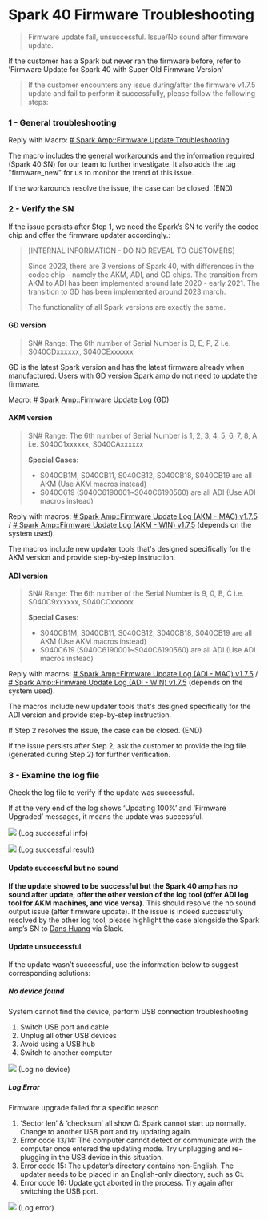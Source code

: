 # Spark 40 Firmware Troubleshooting
> Firmware update fail, unsuccessful. 
> Issue/No sound after firmware update.

If the customer has a Spark but never ran the firmware before, refer to 'Firmware Update for Spark 40 with Super Old Firmware Version' 


> If the customer encounters any issue during/after the firmware v1.7.5 update and fail to perform it successfully, please follow the following steps:
 
### 1 - General troubleshooting
Reply with Macro: <u># Spark Amp::Firmware Update Troubleshooting</u>

The macro includes the general workarounds and the information required (Spark 40 SN) for our team to further investigate. It also adds the tag "firmware_new" for us to monitor the trend of this issue.

If the workarounds resolve the issue, the case can be closed. (END)

### 2 - Verify the SN
If the issue persists after Step 1, we need the Spark’s SN to verify the codec chip and offer the firmware updater accordingly.:

> [INTERNAL INFORMATION - DO NO REVEAL TO CUSTOMERS]
> 
> Since 2023, there are 3 versions of Spark 40, with differences in the codec chip - namely the AKM, ADI, and GD chips. The transition from AKM to ADI has been implemented around late 2020 - early 2021. The transition to GD has been implemented around 2023 march. 
> 
> The functionality of all Spark versions are exactly the same. 

#### GD version
> SN# Range: The 6th number of Serial Number is D, E, P, Z
> i.e. S040CDxxxxxx, S040CExxxxxx

GD is the latest Spark version and has the latest firmware already when manufactured. Users with GD version Spark amp do not need to update the firmware.

Macro: <u># Spark Amp::Firmware Update Log (GD)</u>
 

#### AKM version
> SN# Range: The 6th number of Serial Number is 1, 2, 3, 4, 5, 6, 7, 8, A
> i.e. S040C1xxxxxx, S040CAxxxxxx
> 
> **Special Cases:** 
> -   S040CB1M, S040CB11, S040CB12, S040CB18, S040CB19 are all AKM (Use AKM macros instead)
> -   S040C619 (S040C6190001~S040C6190560) are all ADI (Use ADI macros instead)

Reply with macros: <u># Spark Amp::Firmware Update Log (AKM - MAC) v1.7.5</u> / <u># Spark Amp::Firmware Update Log (AKM - WIN) v1.7.5</u> (depends on the system used). 

The macros include new updater tools that's designed specifically for the AKM version and provide step-by-step instruction. 


#### ADI version
> SN# Range: The 6th number of the Serial Number is 9, 0, B, C
> i.e. S040C9xxxxxx, S040CCxxxxxx
> 
> **Special Cases:** 
> -   S040CB1M, S040CB11, S040CB12, S040CB18, S040CB19 are all AKM (Use AKM macros instead)
> -   S040C619 (S040C6190001~S040C6190560) are all ADI (Use ADI macros instead)

Reply with macros: <u># Spark Amp::Firmware Update Log (ADI - MAC) v1.7.5</u> / <u># Spark Amp::Firmware Update Log (ADI - WIN) v1.7.5</u> (depends on the system used). 

The macros include new updater tools that's designed specifically for the ADI version and provide step-by-step instruction. 


If Step 2 resolves the issue, the case can be closed. (END)

If the issue persists after Step 2, ask the customer to provide the log file (generated during Step 2) for further verification. 

### 3 - Examine the log file
Check the log file to verify if the update was successful. 

If at the very end of the log shows ‘Updating 100%’ and ‘Firmware Upgraded’ messages, it means the update was successful.  

![](https://lh6.googleusercontent.com/nMbEzBdyRIzV69Yy4a8kPSZBC1A3vZQV-etdWv7T7Gt97eMyIbE4PhACTkupkznsFyiU3_4Xw0OBt8GCADweBp_brwUFi0bfLgn_KucpqlFizUZbxm3rk2j9NVg6pt3BN7O9ADlCcPOkMjNSUH0NNw)
(Log successful info)

![](https://lh5.googleusercontent.com/izRS2F1nmwE4Mkb3kgFcuCrozyDS84gowQkjTHvT0MC3Pn246LK6Te6gFlniU7frZRd8MD2IJTs9jEIqWyQbLgI4DQ36QLCZc9S5lRO3BpX3_35l_ORIl88t6o4nE_4H-PiMA8LCTA8_R6q9zOJNcQ)
(Log successful result)

#### Update successful but no sound
**If the update showed to be successful but the Spark 40 amp has no sound after update, offer the other version of the log tool (offer ADI log tool for AKM machines, and vice versa).** This should resolve the no sound output issue (after firmware update). If the issue is indeed successfully resolved by the other log tool, please highlight the case alongside the Spark amp’s SN to <u>Dans Huang</u> via Slack.

#### Update unsuccessful
If the update wasn’t successful, use the information below to suggest corresponding solutions:

##### No device found
System cannot find the device, perform USB connection troubleshooting

1.  Switch USB port and cable
2.  Unplug all other USB devices
3.  Avoid using a USB hub
4.  Switch to another computer

![](https://lh5.googleusercontent.com/LkRF9cR5pdoICl3WmHNEYu0Hb6TaTTuBBODW6Se0R1PBse3K46Xf74rSUBiZJhuUnMpmS6pHTjwcwhPROJUtSctqlVxawt39EZvmk5189vRvKQ4fRuYdf41xorpKf1fdJ_Y8a_8xgxgOUXvQhABUqg)
(Log no device)

##### Log Error
Firmware upgrade failed for a specific reason

1.  ‘Sector len’ & ‘checksum’ all show 0: 
   Spark cannot start up normally. Change to another USB port and try updating again.
2.  Error code 13/14: 
   The computer cannot detect or communicate with the computer once entered the updating mode. Try unplugging and re-plugging in the USB device in this situation.  
3.  Error code 15:
   The updater’s directory contains non-English. The updater needs to be placed in an English-only directory, such as C:\. 
4.  Error code 16: 
   Update got aborted in the process. Try again after switching the USB port.

![](https://lh6.googleusercontent.com/zTg_1RZeuGNfntoYBPmmVZcJYdXFjDbyeu02b4DOcBGEsbbomdxJ5qP0-9qUPzowJw3NscW-Ti6mYGzELNvRiNEPWctCPJwlY4g_ErbHmi01WGUEZhlBM_kLcC-gYbLsKQszTgJB8NjSXnaTOz9RHg)
(Log error)